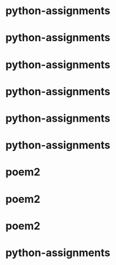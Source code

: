 # python-assignments
# python-assignments
# python-assignments
# python-assignments
# python-assignments
# python-assignments
# poem2
# poem2
# poem2
# python-assignments
